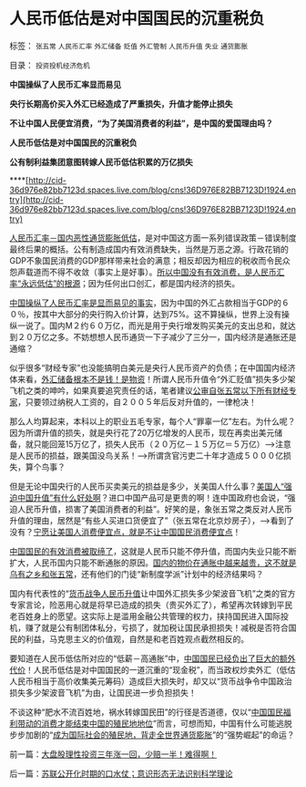 # 人民币低估是对中国国民的沉重税负

标签： `张五常` `人民币汇率` `外汇储备` `贬值` `外汇管制` `人民币升值` `失业` `通货膨胀` 

目录： `投资投机经济危机`

**中国操纵了人民币汇率显而易见**

**央行长期高价买入外汇已经造成了严重损失，升值才能停止损失**

**不让中国人民便宜消费，“为了美国消费者的利益”，是中国的爱国理由吗？**

**人民币低估是对中国国民的沉重税负**

**公有制利益集团意图转嫁人民币低估积累的万亿损失**

****[http://cid-36d976e82bb7123d.spaces.live.com/blog/cns!36D976E82BB7123D!1924.entry](http://cid-36d976e82bb7123d.spaces.live.com/blog/cns!36D976E82BB7123D!1924.entry)

[人民币汇率－国内恶性通货膨胀低估](../../../2010/4/24/人民币低估造成恶性通货膨胀和失业和万亿损失.md)，是对中国这方面一系列错误政策－错误制度最终后果的概括。公有制造成国内有效消费缺失，当然是万恶之源。行政花销的GDP不象国民消费的GDP那样带来社会的满意；相反却因为相应的税收而令民众怨声载道而不得不收敛（事实上是好事）。[所以中国没有有效消费，是人民币汇率“永远低估”的根源](../../../2010/4/24/低估人民币不消费，要IMF发言权干什么？.md)；因为任何出口创汇，都是国内经济的损失。



[中国操纵了人民币汇率是显而易见的事实](../../../2008/9/16/人民币升值不以中国意志为转移.md)，因为中国的外汇占款相当于GDP的６０％，按其中大部分的央行购入价计算，达到75%。这不算操纵，世界上没有操纵一说了。国内M２约６０万亿，而光是用于央行增发购买美元的支出总和，就达到２０万亿之多。不妨想想人民币通货一下子减少了三分一，国内经济是通胀还是通缩？



似乎很多“财经专家”也没能搞明白美元是央行人民币资产的负债；在中国国内经济体来看，[外汇储备根本不是钱！是物资](../../../2009/2/14/外汇不是钱，是物资！“分国企，分外汇”难言吉凶.md)！所谓人民币升值令“外汇贬值”损失多少架飞机之类的呻吟，如果真要追究责任的话，笔者建议[公审自张五常以下所有财经专家](../../../2009/7/23/张五常大师对现代经济学的贡献史无前例.md)，只要领过纳税人工资的，自２００５年后反对升值的，一律枪决！

那么人均算起来，本科以上的职业五毛专家，每个人“罪辜一亿”左右。为什么呢？因为所谓升值的损失，就是央行花了20万亿增发的人民币，现在再卖出美元储备，就只能回笼15万亿了，损失人民币（２０万亿－１５万亿＝５万亿）——>注意是人民币的损益，跟美国没鸟关系！——>所谓贪官污吏二十年才造成５０００亿损失，算个鸟事？

但是无论中国央行的人民币买卖美元的损益是多少，关美国人什么事？[美国人“强迫中国升值”有什么好处啊](../../../2007/12/1/以爱国的名义坚决反对人民币升值.md)？进口中国产品可是更贵的啊！连中国政府也会说，“强迫人民币升值，损害了美国消费者的利益”。好笑的是，象张五常之类反对人民币升值的理由，居然是“有些人买进口货便宜了”（张五常在北京炒房子），——>看到了没有？[宁愿让美国人消费便宜点，就是不让中国国民消费便宜点](../../../2010/5/3/美国历史上最可笑的对手.md)！

[中国国民的有效消费被取缔了](http://blog.sina.com.cn/s/blog_5563a64d01008jqe.html)，这就是人民币只能不停升值，而国内失业只能不断扩大，人民币国内只能不断通胀的原因。[国内的物价在通胀中越来越贵，这不就是乌有之乡和张五常](../../../2009/7/23/马列凯恩斯张五常理论中国特色化的共同特点.md)，还有他们的门徒“新制度学派”计划中的经济结果吗？

国内有代表性的“[货币战争人民币升值](../../../2009/6/30/＂货币战争＂可能成为对中国老百姓财产的洗劫.md)让中国外汇损失多少架波音飞机”之类的官方专家言论，险恶用心就是将早已造成的损失（贵买外汇了），希望再次转嫁到平民老百姓身上的愿望。这实际上是滥用金融公共管理的权力，挟持国民进入国际投机，赚了就是公有制团体私分，亏损了，就加税让国民承担损失！减税是否符合国民的利益，马克思主义的价值观，自然是和老百姓观点截然相反的。

要知道在人民币低估所对应的“低薪－高通胀”中，[中国国民已经负出了巨大的额外代价](../../../2007/11/29/弱国自卑心理造成低估人民币廉价出口的历史性惨剧.md)！人民币低估是对中国国民的一道沉重的“现金税”，而当政权炒卖外汇（低估人民币相当于高价收集美元筹码）造成巨大损失时，却又以“货币战争令中国政治损失多少架波音飞机”为由，让国民进一步负担损失！

不谈这种“肥水不流百姓地，祸水转嫁国民田”的行径是否道德，仅以“[中国国民福利带动的消费才能结束中国的殖民地地位](../../../2008/7/12/价值守恒定律：只有国民福利才能救中国!.md)”而言，可想而知，中国有什么可能逃脱步步加剧的“[成为国际社会的殖民地，背走全世界通货膨胀](../../../2007/11/26/中国以超出历史所有战争损失的代价背走了世界通胀.md)”的“强势崛起”的命运？

前一篇：[大盘股理性投资三年涨一回，少赔一半！难得啊！](../../../2010/10/15/大盘股理性投资三年涨一回，少赔一半！难得啊！.md)

后一篇：[苏联公开化时期的口水仗；意识形态无法识别科学理论](../../../2010/10/15/苏联公开化时期的口水仗；意识形态无法识别科学理论.md)